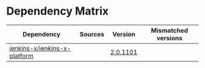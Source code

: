 # Dependency Matrix

Dependency | Sources | Version | Mismatched versions
---------- | ------- | ------- | -------------------
[jenkins-x/jenkins-x-platform](https://github.com/jenkins-x/jenkins-x-platform.git) |  | [2.0.1101](https://github.com/jenkins-x/jenkins-x-platform/releases/tag/v2.0.1101) | 
